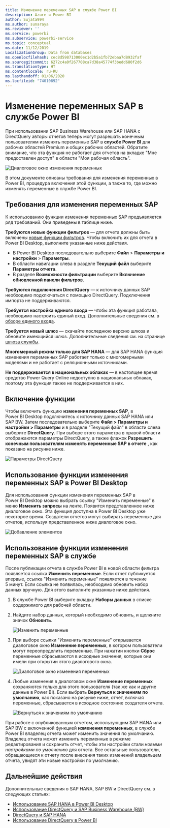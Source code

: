 ```yaml
---
title: Изменение переменных SAP в службе Power BI
description: Azure и Power BI
author: Sujata994
ms.author: sunaraya
ms.reviewer: ''
ms.service: powerbi
ms.subservice: powerbi-service
ms.topic: conceptual
ms.date: 11/12/2019
LocalizationGroup: Data from databases
ms.openlocfilehash: cec8d598713000ec1d2b5a1fb72ebaa7d8932faf
ms.sourcegitcommit: 6272c4a0f267708ca7d38a45774f3bedd680f2d6
ms.translationtype: HT
ms.contentlocale: ru-RU
ms.lasthandoff: 01/06/2020
ms.locfileid: "74010892"
---
```

# <a name="edit-sap-variables-in-the-power-bi-service"></a>Изменение переменных SAP в службе Power BI

При использовании SAP Business Warehouse или SAP HANA с DirectQuery авторы отчетов теперь могут разрешать конечным пользователям изменять переменные SAP в **службе Power BI** для рабочих областей Premium и общих рабочих областей. Обратите внимание, что эта функция не работает для отчетов на вкладке "Мне предоставлен доступ" в области "Моя рабочая область". 

![Диалоговое окно изменения переменных](media/service-edit-sap-variables/sap-edit-variables-dialog.png)

В этом документе описаны требования для изменения переменных в Power BI, процедура включения этой функции, а также то, где можно изменять переменные в службе Power BI.

## <a name="requirements-for-sap-edit-variables"></a>Требования для изменения переменных SAP

К использованию функции изменения переменных SAP предъявляется ряд требований. Они приведены в таблице ниже.

**Требуются новые функции фильтров** — для отчета должны быть включены [новые функции фильтров](power-bi-report-filter.md). Чтобы включить их для отчета в Power BI Desktop, выполните указанные ниже действия.
- В Power BI Desktop последовательно выберите **Файл** > **Параметры и настройки** > **Параметры**.
- В области навигации слева в разделе **Текущий файл** выберите **Параметры отчета**.
- В разделе **Возможности фильтрации** выберите **Включение обновленной панели фильтров**.

**Требуются подключения DirectQuery** — к источнику данных SAP необходимо подключаться с помощью DirectQuery. Подключения импорта не поддерживаются.

**Требуется настройка единого входа** — чтобы эта функция работала, необходимо настроить единый вход. Дополнительные сведения см. в [обзоре единого входа](service-gateway-sso-overview.md).

**Требуется новый шлюз** — скачайте последнюю версию шлюза и обновите имеющийся шлюз. Дополнительные сведения см. на странице [шлюза службы](service-gateway-onprem.md).

**Многомерный режим только для SAP HANA** — для SAP HANA функция изменения переменных SAP работает только с многомерными моделями и не работает с реляционными источниками.

**Не поддерживается в национальных облаках** — в настоящее время средство Power Query Online недоступно в национальных облаках, поэтому эта функция также не поддерживается в них.

## <a name="how-to-enable-the-feature"></a>Включение функции

Чтобы включить функцию **изменения переменных SAP**, в Power BI Desktop подключитесь к источнику данных SAP HANA или SAP BW. Затем последовательно выберите **Файл > Параметры и настройки > Параметры** и в разделе "Текущий файл" в области слева выберите **DirectQuery**. При выборе этого параметра в правой области отображаются параметры DirectQuery, а также флажок **Разрешить конечным пользователям изменять переменные SAP в отчете** , как показано на рисунке ниже.

![Параметры DirectQuery](media/service-edit-sap-variables/sap-preview-setting-in-desktop.png)

## <a name="use-sap-edit-variables-in-power-bi-desktop"></a>Использование функции изменения переменных SAP в Power BI Desktop

Для использования функции изменения переменных SAP в Power BI Desktop можно выбрать ссылку "Изменить переменные" в меню **Изменить запросы** на ленте. Появится представленное ниже диалоговое окно. Эта функция доступна в Power BI Desktop уже некоторое время. Создатели отчетов могут выбирать переменные для отчетов, используя представленное ниже диалоговое окно.

![Добавление элементов](media/service-edit-sap-variables/sap-variables-add-items.png)

## <a name="use-sap-edit-variables-in-the-service"></a>Использование функции изменения переменных SAP в службе

После публикации отчета в службе Power BI в новой области фильтра появляется ссылка **Изменить переменные**. Если отчет публикуется впервые, ссылка "Изменить переменные" появляется в течение 5 минут. Если ссылка не появилась, необходимо обновить набор данных вручную.
Для этого выполните указанные ниже действия.

1. В службе Power BI выберите вкладку **Наборы данных** в списке содержимого для рабочей области.

2. Найдите набор данных, который необходимо обновить, и щелкните значок **Обновить**.

    ![Изменить переменные](media/service-edit-sap-variables/sap-edit-variables-link.png)

3. При выборе ссылки "Изменить переменные" открывается диалоговое окно **Изменение переменных**, в котором пользователи могут переопределить переменные. При нажатии кнопки **Сброс** переменные сбрасываются в исходные значения, которые они имели при открытии этого диалогового окна.

    ![Диалоговое окно изменения переменных](media/service-edit-sap-variables/sap-edit-variables-dialog.png)

4. Любые изменения в диалоговом окне **Изменение переменных** сохраняются только для этого пользователя (так же как и другие данные в Power BI). Если выбрать **Вернуться к значениям по умолчанию**, как показано на рисунке ниже, отчет, включая переменные, сбрасывается в исходное состояние создателя отчета.

    ![Вернуться к значениям по умолчанию](media/service-edit-sap-variables/reset-to-default.png)

При работе с опубликованным отчетом, использующим SAP HANA или SAP BW с включенной функцией **изменения переменных**, в службе Power BI владелец отчета может изменить значения по умолчанию. Владелец отчета может изменить переменные в режиме редактирования и сохранить отчет, чтобы эти настройки стали *новыми настройками по умолчанию* для отчета. Все остальные пользователи, обращающиеся к отчету после внесения таких изменений владельцем отчета, увидят эти новые настройки по умолчанию.

## <a name="next-steps"></a>Дальнейшие действия

Дополнительные сведения о SAP HANA, SAP BW и DirectQuery см. в следующих статьях:

- [Использование SAP HANA в Power BI Desktop](desktop-sap-hana.md)
- [Использование DirectQuery и SAP Business Warehouse (BW)](desktop-directquery-sap-bw.md)
- [DirectQuery и SAP HANA](desktop-directquery-sap-hana.md)
- [Использование DirectQuery в Power BI](desktop-directquery-about.md)
